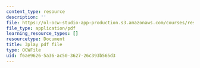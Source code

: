 ```yaml
---
content_type: resource
description: ''
file: https://ol-ocw-studio-app-production.s3.amazonaws.com/courses/res-18-006-calculus-revisited-single-variable-calculus-fall-2010/f6ae96265a36ac50362726c393b565d3_AaucguWxpqU.pdf
file_type: application/pdf
learning_resource_types: []
resourcetype: Document
title: 3play pdf file
type: OCWFile
uid: f6ae9626-5a36-ac50-3627-26c393b565d3
---
```


